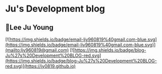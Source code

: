# Ju's Development blog

## 🐣Lee Ju Young

[![https://img.shields.io/badge/email-ljy960819%40gmail.com-blue.svg](https://img.shields.io/badge/email-ljy960819%40gmail.com-blue.svg)](mailto:ljy960819@gmail.com)
[![https://img.shields.io/badge/blog-Ju%27s%20Development%20BLOG-red.svg](https://img.shields.io/badge/blog-Ju%27s%20Development%20BLOG-red.svg)](https://jy0819.github.io)
